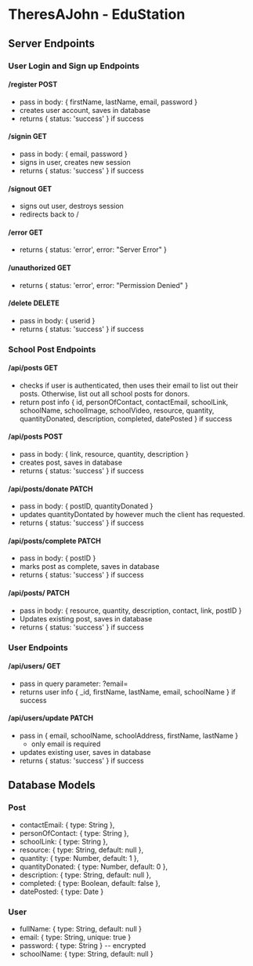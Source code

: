 # TheresAJohn - EduStation

## Server Endpoints

### User Login and Sign up Endpoints

#### /register POST
- pass in body: { firstName, lastName, email, password }
- creates user account, saves in database
- returns { status: 'success' } if success

#### /signin GET
- pass in body: { email, password }
- signs in user, creates new session
- returns { status: 'success' } if success

#### /signout GET
- signs out user, destroys session
- redirects back to /

#### /error GET
- returns { status: 'error', error: "Server Error" }

#### /unauthorized GET
- returns { status: 'error', error: "Permission Denied" }

#### /delete DELETE
- pass in body: { userid }
- returns { status: 'success' } if success

### School Post Endpoints

#### /api/posts GET
- checks if user is authenticated, then uses their email to list out their posts. Otherwise, list out all school posts for donors.
- return post info { id, personOfContact, contactEmail, schoolLink, schoolName, schoolImage, schoolVideo, resource, quantity, quantityDonated, description, completed, datePosted } if success

#### /api/posts POST
- pass in body: { link, resource, quantity, description }
- creates post, saves in database
- returns { status: 'success' } if success

#### /api/posts/donate PATCH
- pass in body: { postID, quantityDonated }
- updates quantityDontated by however much the client has requested.
- returns { status: 'success' } if success

#### /api/posts/complete PATCH
- pass in body: { postID }
- marks post as complete, saves in database
- returns { status: 'success' } if success

#### /api/posts/ PATCH
- pass in body: { resource, quantity, description, contact, link, postID }
- Updates existing post, saves in database
- returns { status: 'success' } if success

### User Endpoints

#### /api/users/ GET
- pass in query parameter: ?email=
- returns user info { _id, firstName, lastName, email, schoolName } if success

#### /api/users/update PATCH
- pass in { email, schoolName, schoolAddress, firstName, lastName }
    - only email is required
- updates existing user, saves in database
- returns { status: 'success' } if success


## Database Models

### Post
* contactEmail: { type: String },
* personOfContact: { type: String },
* schoolLink: { type: String },
* resource: { type: String, default: null },
* quantity: { type: Number, default: 1 },
* quantityDonated: { type: Number, default: 0 },
* description: { type: String, default: null },
* completed: { type: Boolean, default: false },
* datePosted: { type: Date }

### User
* fullName: { type: String, default: null }
* email: { type: String, unique: true }
* password: { type: String } -- encrypted
* schoolName: { type: String, default: null }
